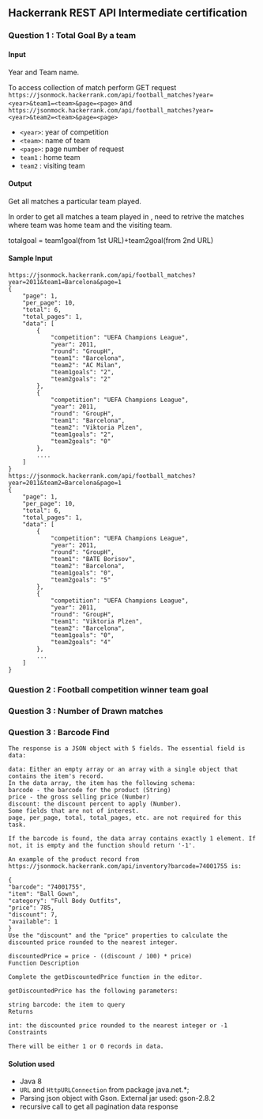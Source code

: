 ## Hackerrank REST API Intermediate certification 

### Question 1 : Total Goal By a team

#### Input
Year and Team name.

To access collection of match perform GET request
`https://jsonmock.hackerrank.com/api/football_matches?year=<year>&team1=<team>&page=<page>` and
`https://jsonmock.hackerrank.com/api/football_matches?year=<year>&team2=<team>&page=<page>`

- `<year>`: year of competition
- `<team>`: name of team
- `<page>`: page number of request
- `team1` : home team
- `team2` : visiting team
 
#### Output
Get all matches a particular team played. 

In order to get all matches a team played in , need to retrive the matches where team was home team and the visiting team.

totalgoal = team1goal(from 1st URL)+team2goal(from 2nd URL)

#### Sample Input

```
https://jsonmock.hackerrank.com/api/football_matches?year=2011&team1=Barcelona&page=1
{
    "page": 1,
    "per_page": 10,
    "total": 6,
    "total_pages": 1,
    "data": [
        {
            "competition": "UEFA Champions League",
            "year": 2011,
            "round": "GroupH",
            "team1": "Barcelona",
            "team2": "AC Milan",
            "team1goals": "2",
            "team2goals": "2"
        },
        {
            "competition": "UEFA Champions League",
            "year": 2011,
            "round": "GroupH",
            "team1": "Barcelona",
            "team2": "Viktoria Plzen",
            "team1goals": "2",
            "team2goals": "0"
        },
        ....
    ]
}
https://jsonmock.hackerrank.com/api/football_matches?year=2011&team2=Barcelona&page=1
{
    "page": 1,
    "per_page": 10,
    "total": 6,
    "total_pages": 1,
    "data": [
        {
            "competition": "UEFA Champions League",
            "year": 2011,
            "round": "GroupH",
            "team1": "BATE Borisov",
            "team2": "Barcelona",
            "team1goals": "0",
            "team2goals": "5"
        },
        {
            "competition": "UEFA Champions League",
            "year": 2011,
            "round": "GroupH",
            "team1": "Viktoria Plzen",
            "team2": "Barcelona",
            "team1goals": "0",
            "team2goals": "4"
        },
        ...
    ]
}
```

### Question 2 : Football competition winner team goal



### Question 3 : Number of Drawn matches


### Question 3 : Barcode Find 

```
The response is a JSON object with 5 fields. The essential field is data:

data: Either an empty array or an array with a single object that contains the item's record.
In the data array, the item has the following schema:
barcode - the barcode for the product (String)
price - the gross selling price (Number)
discount: the discount percent to apply (Number).
Some fields that are not of interest.
page, per_page, total, total_pages, etc. are not required for this task.

If the barcode is found, the data array contains exactly 1 element. If not, it is empty and the function should return '-1'.

An example of the product record from https://jsonmock.hackerrank.com/api/inventory?barcode=74001755 is:

{
"barcode": "74001755",
"item": "Ball Gown",
"category": "Full Body Outfits",
"price": 785,
"discount": 7,
"available": 1
}
Use the "discount" and the "price" properties to calculate the discounted price rounded to the nearest integer.

discountedPrice = price - ((discount / 100) * price)
Function Description

Complete the getDiscountedPrice function in the editor.

getDiscountedPrice has the following parameters:

string barcode: the item to query
Returns

int: the discounted price rounded to the nearest integer or -1
Constraints

There will be either 1 or 0 records in data.
```

#### Solution used

- Java 8
- `URL` and `HttpURLConnection` from package java.net.*;
- Parsing json object with Gson. External jar used: gson-2.8.2
- recursive call to get all pagination data response